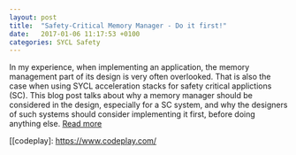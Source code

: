 ```yaml
---
layout: post
title:  "Safety-Critical Memory Manager - Do it first!"
date:   2017-01-06 11:17:53 +0100
categories: SYCL Safety
---
```

In my experience, when implementing an application, the memory management part of its design is very often overlooked. That is also the case when using SYCL acceleration stacks for safety critical applictions (SC). This blog post talks about why a memory manager should be considered in the design, especially for a SC system, and why the designers of such systems should consider implementing it first, before doing anything else. [Read more][SC_MM1]

[SC_MM1]: https://codeplay.com/portal/blogs/2017/01/06/codeplay-s-safety-critical-memory-manager.html
[[codeplay]: https://www.codeplay.com/
